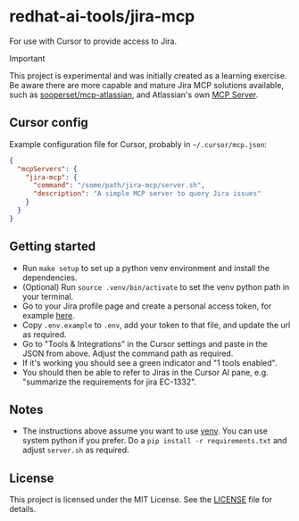 # redhat-ai-tools/jira-mcp

For use with Cursor to provide access to Jira.

> [!IMPORTANT]
> This project is experimental and was initially created as a learning exercise.
> Be aware there are more capable and mature Jira MCP solutions available,
> such as [sooperset/mcp-atlassian](https://github.com/sooperset/mcp-atlassian),
> and Atlassian's own [MCP Server](https://www.atlassian.com/platform/remote-mcp-server).

## Cursor config

Example configuration file for Cursor, probably in `~/.cursor/mcp.json`:

```json
{
  "mcpServers": {
    "jira-mcp": {
      "command": "/some/path/jira-mcp/server.sh",
      "description": "A simple MCP server to query Jira issues"
    }
  }
}
```

## Getting started

* Run `make setup` to set up a python venv environment and install
  the dependencies.
* (Optional) Run `source .venv/bin/activate` to set the venv python
  path in your terminal.
* Go to your Jira profile page and create a personal access token, for
  example [here][rh-token-page].
* Copy `.env.example` to `.env`, add your token to that file, and update
  the url as required.
* Go to "Tools & Integrations" in the Cursor settings and paste in the JSON
  from above. Adjust the command path as required.
* If it's working you should see a green indicator and "1 tools enabled".
* You should then be able to refer to Jiras in the Cursor AI pane, e.g.
  "summarize the requirements for jira EC-1332".

[rh-token-page]: https://issues.redhat.com/secure/ViewProfile.jspa?selectedTab=com.atlassian.pats.pats-plugin:jira-user-personal-access-tokens

## Notes

* The instructions above assume you want to use
  [venv](https://docs.python.org/3/library/venv.html).
  You can use system python if you prefer.
  Do a `pip install -r requirements.txt` and adjust
  `server.sh` as required.

## License

This project is licensed under the MIT License. See the [LICENSE](LICENSE) file for details.

